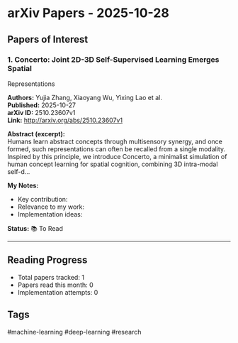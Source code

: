 # arXiv Papers - 2025-10-28

## Papers of Interest

### 1. Concerto: Joint 2D-3D Self-Supervised Learning Emerges Spatial
  Representations

**Authors:** Yujia Zhang, Xiaoyang Wu, Yixing Lao et al.  
**Published:** 2025-10-27  
**arXiv ID:** 2510.23607v1  
**Link:** http://arxiv.org/abs/2510.23607v1

**Abstract (excerpt):**  
Humans learn abstract concepts through multisensory synergy, and once formed,
such representations can often be recalled from a single modality. Inspired by
this principle, we introduce Concerto, a minimalist simulation of human concept
learning for spatial cognition, combining 3D intra-modal self-d...

**My Notes:**
- Key contribution:
- Relevance to my work:
- Implementation ideas:

**Status:** 📚 To Read

---


## Reading Progress
- Total papers tracked: 1
- Papers read this month: 0
- Implementation attempts: 0

## Tags
#machine-learning #deep-learning #research
